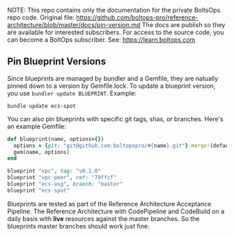 <!-- note marker start -->
NOTE: This repo contains only the documentation for the private BoltsOps repo code.
Original file: https://github.com/boltops-pro/reference-architecture/blob/master/docs/pin-version.md
The docs are publish so they are available for interested subscribers.
For access to the source code, you can become a BoltOps subscriber.
See: https://learn.boltops.com

<!-- note marker end -->

## Pin Blueprint Versions

Since blueprints are managed by bundler and a Gemfile, they are natually pinned down to a version by Gemfile.lock. To update a blueprint version, you use `bundler update BLUEPRINT`. Example:

	bundle update ecs-spot

You can also pin blueprints with specific git tags, shas, or branches.  Here's an example Gemfile:

```ruby
def blueprint(name, options={})
  options = {git: "git@github.com:boltopspro/#{name}.git"}.merge!(default)
  gem(name, options)
end

blueprint "vpc", tag: "v0.1.0"
blueprint "vpc-peer", ref: "79ffcf"
blueprint "ecs-asg", branch: "master"
blueprint "ecs-spot"
```

Blueprints are tested as part of the Reference Architecture Acceptance Pipeline. The Reference Architecture with CodePipeline and CodeBuild on a daily basis with **live** resources against the master branches.  So the blueprints master branches should work just fine.
